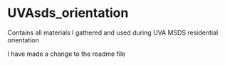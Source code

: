 # UVAsds_orientation
Contains all materials I gathered and used during UVA MSDS residential orientation

I have made a change to the readme file